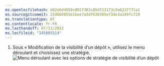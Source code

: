 ```yaml
---
ms.openlocfilehash: dd2e6dd859c092f303c85df23173c9a6227771a1
ms.sourcegitcommit: 22d665055b1bee7a5df630385e734e3a149fc720
ms.translationtype: HT
ms.contentlocale: fr-FR
ms.lasthandoff: 07/13/2022
ms.locfileid: "145085514"
---
```

1. Sous « Modification de la visibilité d’un dépôt », utilisez le menu déroulant et choisissez une stratégie.
  ![Menu déroulant avec les options de stratégie de visibilité d’un dépôt](/assets/images/help/business-accounts/repository-visibility-policy-drop-down.png)
